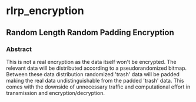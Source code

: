 # rlrp_encryption
## Random Length Random Padding Encryption

### Abstract 
This is not a real encryption as the data itself won't be encrypted. The relevant data will be distributed according to a pseudorandomized bitmap. Between these data distribution randomized 'trash' data will be padded making the real data undistinguishable from the padded 'trash' data. This comes with the downside of unnecessary traffic and computational effort in transmission and encryption/decryption.
